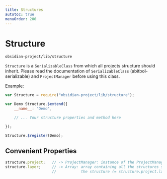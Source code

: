 ```yaml
---
title: Structures
autotoc: true
menuOrder: 200
---
```


# Structure

    obsidian-project/lib/structure

`Structure` is a `SerializableClass` from which all projects structure should inherit.
Please read the documentation of `SerializableClass` (abitbol-serializable) and `ProjectManager` before using this class.

Example:

```javascript
var Structure = require("obsidian-project/lib/structure");

var Demo Structure.$extend({
    __name__: "Demo",

    // ... Your structure properties and method here

});

Structure.$register(Demo);
```


## Convenient Properties

```javascript
structure.project;   // -> ProjectManager: instance of the ProjectManager related to the structure
structure.layer;     // -> Array: array containing all the structures stored on the same layer that
                     //           the structure (= structure.project.layers["layerName"])
```
